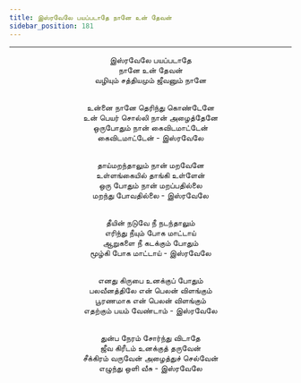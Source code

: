 ```yaml
---
title: இஸ்ரவேலே பயப்படாதே நானே உன் தேவன்
sidebar_position: 181
---
```


---
<center>
இஸ்ரவேலே பயப்படாதே<br/>
நானே உன் தேவன்<br/>
வழியும் சத்தியமும் ஜீவனும் நானே<br/><br/>

உன்னை நானே தெரிந்து கொண்டேனே<br/>
உன் பெயர் சொல்லி நான் அழைத்தேனே<br/>
ஒருபோதும் நான் கைவிடமாட்டேன்<br/>
கைவிடமாட்டேன்            - இஸ்ரவேலே<br/><br/>

தாய்மறந்தாலும் நான் மறவேனே<br/>
உள்ளங்கையில் தாங்கி உள்ளேன்<br/>
ஒரு போதும் நான் மறப்பதில்லை<br/>
மறந்து போவதில்லை            - இஸ்ரவேலே<br/><br/>

தீயின் நடுவே நீ நடந்தாலும்<br/>
எரிந்து நீயும் போக மாட்டாய்<br/>
ஆறுகளை நீ கடக்கும் போதும்<br/>
மூழ்கி போக மாட்டாய்            - இஸ்ரவேலே<br/><br/>

எனது கிருபை உனக்குப் போதும்<br/>
பலவீனத்திலே என் பெலன் விளங்கும்<br/>
பூரணமாக என் பெலன் விளங்கும்<br/>
எதற்கும் பயம் வேண்டாம்            - இஸ்ரவேலே<br/><br/>

துன்ப நேரம் சோர்ந்து விடாதே<br/>
ஜீவ கிரீடம் உனக்குத் தருவேன்<br/>
சீக்கிரம் வருவேன் அழைத்துச் செல்வேன்<br/>
எழுந்து ஒளி வீசு            - இஸ்ரவேலே
</center>